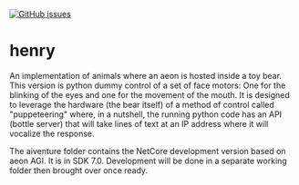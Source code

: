 [![GitHub issues](https://img.shields.io/github/issues/cartheur/henry)](https://github.com/cartheur/henry/issues)

# henry
An implementation of animals where an aeon is hosted inside a toy bear. This version is python dummy control of a set of face motors: One for the blinking of the eyes and one for the movement of the mouth. It is designed to leverage the hardware (the bear itself) of a method of control called "puppeteering" where, in a nutshell, the running python code has an API (bottle server) that will take lines of text at an IP address where it will vocalize the response.

The aiventure folder contains the NetCore development version based on aeon AGI. It is in SDK 7.0. Development will be done in a separate working folder then brought over once ready.
